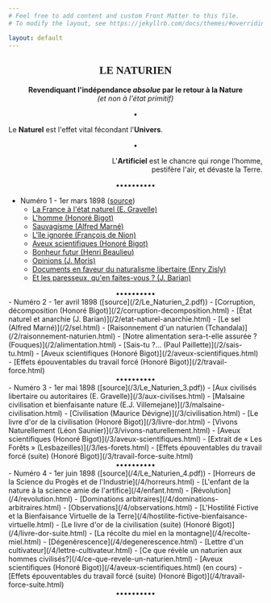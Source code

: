 ```yaml
---
# Feel free to add content and custom Front Matter to this file.
# To modify the layout, see https://jekyllrb.com/docs/themes/#overriding-theme-defaults

layout: default
---
```



<p style="text-align:center;">
    <h2 style="text-align:center;font-family:cursive;">LE NATURIEN</h2>
</p>

<p style="text-align:center">
    <b>Revendiquant l'indépendance <em>absolue</em> par le retour à la Nature</b>
    <br />
    <em>(et non à l'état primitif)</em>
</p>
<div style="text-align:center">•</div>
<p style="text-align:left">
    Le <b>Naturel</b> est l'effet vital fécondant l'<b>Univers</b>.
</p>
<div style="text-align:center">•</div>
<p style="text-align:right">
    L'<b>Artificiel</b> est le chancre qui ronge l'homme, <br />
    pestifère l'air, et dévaste la Terre.
</p>   
<div style="text-align:center">••••••••••</div>

- Numéro 1 - 1er mars 1898 ([source](/1/Le_Naturien_1.pdf))
  - [La France à l'état naturel (E. Gravelle)](/1/la-france-a-letat-naturel.html)
  - [L'homme (Honoré Bigot)](/1/homme.html)
  - [Sauvagisme (Alfred Marné)](/1/sauvagisme.html)
  - [L'île ignorée (François de Nion)](/1/ile-ignoree.html)
  - [Aveux scientifiques (Honoré Bigot)](/1/aveux-scientifiques.html)
  - [Bonheur futur (Henri Beaulieu)](/1/bonheur-futur.html)
  - [Opinions (J. Moris)](/1/opinions.html)
  - [Documents en faveur du naturalisme libertaire (Enry Zisly)](/1/documents.html)
  - [Et les paresseux, qu'en faites-vous ? (J. Barian)](/1/paresseux.html)

<div style="text-align:center">••••••••••</div>
- Numéro 2 - 1er avril 1898 ([source](/2/Le_Naturien_2.pdf))
  - [Corruption, décomposition (Honoré Bigot)](/2/corruption-decomposition.html)
  - [État naturel et anarchie (J. Barian)](/2/etat-naturel-anarchie.html)
  - [Le sel (Alfred Marné)](/2/sel.html)
  - [Raisonnement d'un naturien (Tchandala)](/2/raisonnement-naturien.html)
  - [Notre alimentation sera-t-elle assurée ? (Fouques)](/2/alimentation.html)
  - [Sais-tu ?... (Paul Paillette)](/2/sais-tu.html)
  - [Aveux scientifiques (Honoré Bigot)](/2/aveux-scientifiques.html)
  - [Effets épouventables du travail forcé (Honoré Bigot)](/2/travail-force.html)

<div style="text-align:center">••••••••••</div>
- Numéro 3 - 1er mai 1898 ([source](/3/Le_Naturien_3.pdf))
  - [Aux civilisés libertaire ou autoritaires (E. Gravelle)](/3/aux-civilises.html)
  - [Malsaine civilisation et bienfaisante nature (E.J. Villemejane)](/3/malsaine-civilisation.html)
  - [Civilisation (Maurice Dévigne)](/3/civilisation.html)
  - [Le livre d'or de la civilisation (Honoré Bigot)](/3/livre-dor.html)
  - [Vivons Naturellement (Léon Saunier)](/3/vivons-naturellement.html)
  - [Aveux scientifiques (Honoré Bigot)](/3/aveux-scientifiques.html)
  - [Extrait de &laquo; Les Forêts &raquo; (Lesbazeilles)](/3/les-forets.html)
  - [Effets épouventables du travail forcé (suite) (Honoré Bigot)](/3/travail-force-suite.html)

<div style="text-align:center">••••••••••</div>
- Numéro 4 - 1er juin 1898 ([source](/4/Le_Naturien_4.pdf))
  - [Horreurs de la Science du Progès et de l'Industrie](/4/horreurs.html) 
  - [L'enfant de la nature à la science amie de l'artifice](/4/enfant.html) 
  - [Révolution](/4/revolution.html) 
  - [Dominations arbitraires](/4/dominations-arbitraires.html) 
  - [Observations](/4/observations.html)
  - [L'Hostilité Fictive et la Bienfaisance Virtuelle de la Terre](/4/hostilite-fictive-bienfaisance-virtuelle.html) 
  - [Le livre d'or de la civilisation (suite) (Honoré Bigot)](/4/livre-dor-suite.html) 
  - [La récolte du miel en la montagne](/4/recolte-miel.html)
  - [Dégenérescence](/4/degenerescence.html) 
  - [Lettre d'un cultivateur](/4/lettre-cultivateur.html) 
  - [Ce que révèle un naturien aux hommes civilisés?](/4/ce-que-revele-un-naturien.html) 
  - [Aveux scientifiques (Honoré Bigot)](/4/aveux-scientifiques.html) (en cours)
  - [Effets épouventables du travail forcé (suite) (Honoré Bigot)](/4/travail-force-suite.html) 


<div style="text-align:center">••••••••••</div>